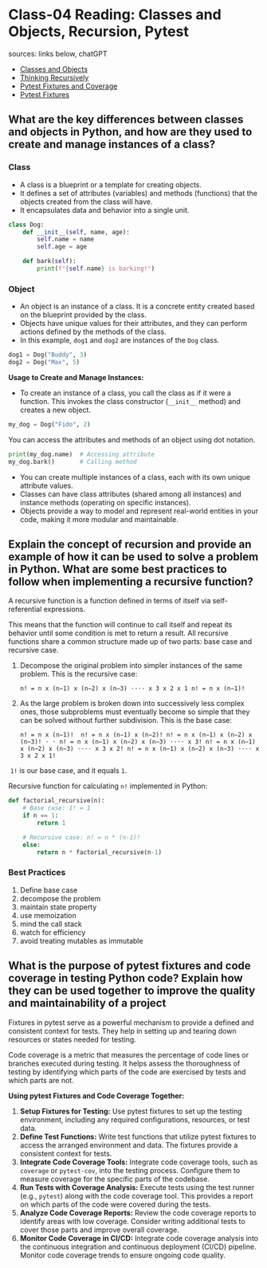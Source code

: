 # Class-04 Reading: Classes and Objects, Recursion, Pytest

sources: links below, chatGPT

- [Classes and Objects](https://www.learnpython.org/en/Classes_and_Objects)
- [Thinking Recursively](https://realpython.com/python-thinking-recursively/)
- [Pytest Fixtures and Coverage](https://www.linuxjournal.com/content/python-testing-pytest-fixtures-and-coverage)
- [Pytest Fixtures](https://docs.pytest.org/en/latest/fixture.html)

## What are the key differences between classes and objects in Python, and how are they used to create and manage instances of a class?

### Class

- A class is a blueprint or a template for creating objects.
- It defines a set of attributes (variables) and methods (functions) that the objects created from the class will have.
- It encapsulates data and behavior into a single unit.

```python
class Dog:
    def __init__(self, name, age):
        self.name = name
        self.age = age

    def bark(self):
        print(f"{self.name} is barking!")
```

### Object

- An object is an instance of a class. It is a concrete entity created based on the blueprint provided by the class.
- Objects have unique values for their attributes, and they can perform actions defined by the methods of the class.
- In this example, `dog1` and `dog2` are instances of the `Dog` class.

```python
dog1 = Dog("Buddy", 3)
dog2 = Dog("Max", 5)
```

**Usage to Create and Manage Instances:**

- To create an instance of a class, you call the class as if it were a function. This invokes the class constructor (`__init__` method) and creates a new object.

```python
my_dog = Dog("Fido", 2)
```

You can access the attributes and methods of an object using dot notation.

```python
print(my_dog.name)  # Accessing attribute
my_dog.bark()       # Calling method
```

- You can create multiple instances of a class, each with its own unique attribute values.
- Classes can have class attributes (shared among all instances) and instance methods (operating on specific instances).
- Objects provide a way to model and represent real-world entities in your code, making it more modular and maintainable.

## Explain the concept of recursion and provide an example of how it can be used to solve a problem in Python. What are some best practices to follow when implementing a recursive function?

A recursive function is a function defined in terms of itself via self-referential expressions.

This means that the function will continue to call itself and repeat its behavior until some condition is met to return a result. All recursive functions share a common structure made up of two parts: base case and recursive case.

1. Decompose the original problem into simpler instances of the same problem. This is the recursive case:

    `n! = n x (n−1) x (n−2) x (n−3) ⋅⋅⋅⋅ x 3 x 2 x 1 n! = n x (n−1)!`

2. As the large problem is broken down into successively less complex ones, those subproblems must eventually become so simple that they can be solved without further subdivision. This is the base case:

    `n! = n x (n−1)!  n! = n x (n−1) x (n−2)! n! = n x (n−1) x (n−2) x (n−3)! ⋅ ⋅ n! = n x (n−1) x (n−2) x (n−3) ⋅⋅⋅⋅ x 3! n! = n x (n−1) x (n−2) x (n−3) ⋅⋅⋅⋅ x 3 x 2! n! = n x (n−1) x (n−2) x (n−3) ⋅⋅⋅⋅ x 3 x 2 x 1!`

 `1!` is our base case, and it equals `1`.

Recursive function for calculating `n!` implemented in Python:

```python
def factorial_recursive(n):
    # Base case: 1! = 1
    if n == 1:
        return 1

    # Recursive case: n! = n * (n-1)!
    else:
        return n * factorial_recursive(n-1)
```

### Best Practices

1. Define base case
2. decompose the problem
3. maintain state property
4. use memoization
5. mind the call stack
6. watch for efficiency
7. avoid treating mutables as immutable

## What is the purpose of pytest fixtures and code coverage in testing Python code? Explain how they can be used together to improve the quality and maintainability of a project

Fixtures in pytest serve as a powerful mechanism to provide a defined and consistent context for tests. They help in setting up and tearing down resources or states needed for testing.

Code coverage is a metric that measures the percentage of code lines or branches executed during testing. It helps assess the thoroughness of testing by identifying which parts of the code are exercised by tests and which parts are not.

**Using pytest Fixtures and Code Coverage Together:**

1. **Setup Fixtures for Testing:** Use pytest fixtures to set up the testing environment, including any required configurations, resources, or test data.
2. **Define Test Functions:** Write test functions that utilize pytest fixtures to access the arranged environment and data. The fixtures provide a consistent context for tests.
3. **Integrate Code Coverage Tools:** Integrate code coverage tools, such as `coverage` or `pytest-cov`, into the testing process. Configure them to measure coverage for the specific parts of the codebase.
4. **Run Tests with Coverage Analysis:** Execute tests using the test runner (e.g., `pytest`) along with the code coverage tool. This provides a report on which parts of the code were covered during the tests.
5. **Analyze Code Coverage Reports:** Review the code coverage reports to identify areas with low coverage. Consider writing additional tests to cover those parts and improve overall coverage.
6. **Monitor Code Coverage in CI/CD:** Integrate code coverage analysis into the continuous integration and continuous deployment (CI/CD) pipeline. Monitor code coverage trends to ensure ongoing code quality.